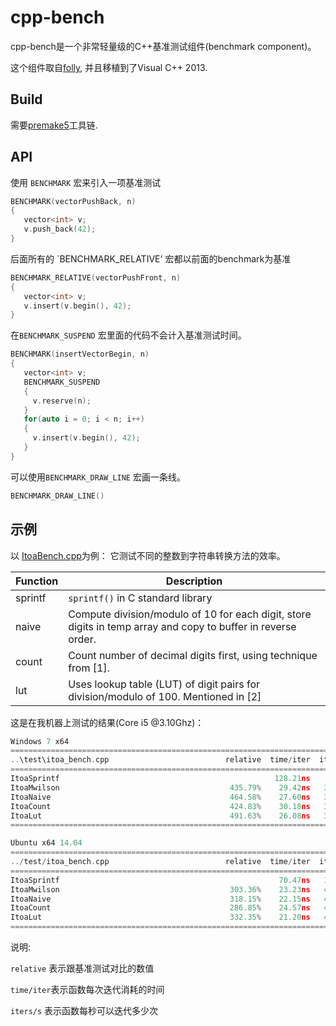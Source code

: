 # cpp-bench


cpp-bench是一个非常轻量级的C++基准测试组件(benchmark component)。

这个组件取自[folly](https://github.com/facebook/folly/blob/master/folly/Benchmark.h),
并且移植到了Visual C++ 2013.




## Build

需要[premake5](http://premake.github.io/download.html)工具链.


## API

使用 `BENCHMARK` 宏来引入一项基准测试
~~~~~~~~cpp
BENCHMARK(vectorPushBack, n)
{
   vector<int> v;
   v.push_back(42);
}
~~~~~~~~

后面所有的 `BENCHMARK_RELATIVE' 宏都以前面的benchmark为基准

~~~~~~~~cpp
BENCHMARK_RELATIVE(vectorPushFront, n)
{
   vector<int> v;
   v.insert(v.begin(), 42);
}
~~~~~~~~


在`BENCHMARK_SUSPEND` 宏里面的代码不会计入基准测试时间。

~~~~~~~~cpp
BENCHMARK(insertVectorBegin, n)
{
   vector<int> v;
   BENCHMARK_SUSPEND
   {
     v.reserve(n);
   }
   for(auto i = 0; i < n; i++)
   {
     v.insert(v.begin(), 42);
   }
}
~~~~~~~~

可以使用`BENCHMARK_DRAW_LINE` 宏画一条线。

~~~~~~~~cpp
BENCHMARK_DRAW_LINE()
~~~~~~~~


## 示例

以 [ItoaBench.cpp](https://github.com/ichenq/cpp-bench/blob/master/test/ItoaBench.cpp)为例：
它测试不同的整数到字符串转换方法的效率。


Function      | Description
--------------|-----------
sprintf       | `sprintf()` in C standard library
naive         | Compute division/modulo of 10 for each digit, store digits in temp array and copy to buffer in reverse order.
count         | Count number of decimal digits first, using technique from [1].
lut           | Uses lookup table (LUT) of digit pairs for division/modulo of 100. Mentioned in [2]


这是在我机器上测试的结果(Core i5 @3.10Ghz)：

~~~~~~~~cpp
Windows 7 x64
============================================================================
..\test\itoa_bench.cpp                          relative  time/iter  iters/s
============================================================================
ItoaSprintf                                                128.21ns    7.80M
ItoaMwilson                                      435.79%    29.42ns   33.99M
ItoaNaive                                        464.58%    27.60ns   36.24M
ItoaCount                                        424.83%    30.18ns   33.14M
ItoaLut                                          491.63%    26.08ns   38.35M
============================================================================

Ubuntu x64 14.04
============================================================================
../test/itoa_bench.cpp                          relative  time/iter  iters/s
============================================================================
ItoaSprintf                                                 70.47ns   14.19M
ItoaMwilson                                      303.36%    23.23ns   43.05M
ItoaNaive                                        318.15%    22.15ns   45.15M
ItoaCount                                        286.85%    24.57ns   40.70M
ItoaLut                                          332.35%    21.20ns   47.16M
============================================================================
~~~~~~~~


说明:

`relative` 表示跟基准测试对比的数值

`time/iter`表示函数每次迭代消耗的时间

`iters/s` 表示函数每秒可以迭代多少次

